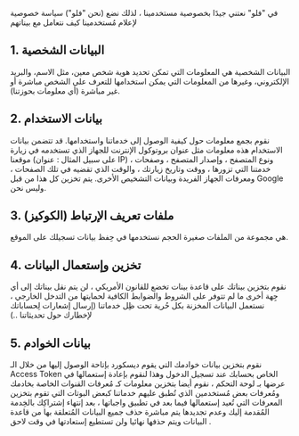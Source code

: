في "فلو" نعتني جيدََا بخصوصية مستخدمينا ، لذلك نضع (نحن "فلو") سياسة خصوصية لإعلام مُستخدمينا كيف نتعامل مع بيناتهم

## 1. البيانات الشخصية
البيانات الشخصية هي المعلومات التي تمكن تحديد هوية شخص معين، مثل الاسم، والبريد الإلكتروني، وغيرها من المعلومات التي يمكن استخدامها للتعرف على الشخص مباشرة أو غير مباشرة (أي معلومات بحوزتنا).

## 2. بيانات الاستخدام
نقوم بجمع معلومات حول كيفية الوصول إلى خدماتنا واستخدامها. قد تتضمن بيانات الاستخدام هذه معلومات مثل عنوان بروتوكول الإنترنت للجهاز الذي تستخدمه في زيارة موقعنا (على سبيل المثال : عنوان IP) ، ونوع المتصفح ، وإصدار المتصفح ، وصفحات خدمتنا التي تزورها ، ووقت وتاريخ زيارتك ، والوقت الذي تقضيه في تلك الصفحات ، ومعرفات الجهاز الفريدة وبيانات التشخيص الأخرى. يتم تخزين كل هذا من قبل Google وليس نحن.

## 3. ملفات تعريف الإرتباط (الكوكيز)
هي مجموعة من الملفات صغيرة الحجم نستخدمها في حِفظ بيانات تسجيلك على الموقع.

## 4. تخزين وإستعمال البيانات
نقوم بتخزين بيناتك على قاعدة بينات تخضع للقانون الأمريكي ، لن يتم نقل بيناتك إلى أي جِهة أخرى ما لم تتوفر على الشروط والضوابط الكافية لحمايتها من التدخل الخارجي ، نستعمل البيانات المخزنة بكل حُرية تحت ظِل خدماتنا (إرسال إشعارات لِحساباتك لإخطارك حول تحديثاتنا ..)

## 5. بيانات الخوادم
نقوم بتخزين بيانات خوادمك التي يقوم ديسكورد بإتاحة الوصول إليها من خلال الـ Access Token الخاص بحسابك عند تسجيل الدخول وهذا لنقوم بإعادة إستعمالها في عرضها بـ لوحة التحكم ، نقوم أيضا بتخزين معلومات كـ مُعرفات القنوات الخاصة بخادمك ومُعرفات بعض مُستخدمين الذي تُطبق عليهم خدماتنا كبعض البوتات التي تقوم بتخزين المعرفات التي تُعيد إستعمالها فيما بعد في تطبيق واجباتها ، بعد إنتهاء إشتراكِك بالخِدمة المُقدمة إليك وعدم تجديدها يتم مباشرة حذف جميع البيانات المُتعلقة بها من قاعدة البيانات ويتم حذفها نهائيا ولن تستطيع إستعادتها في وقت لاحق .